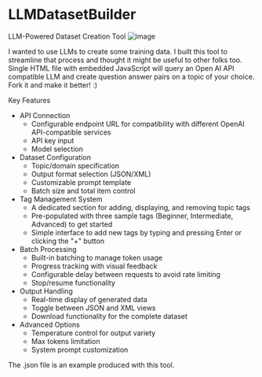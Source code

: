 # LLMDatasetBuilder
LLM-Powered Dataset Creation Tool
![image](https://github.com/user-attachments/assets/0a6b33dd-6b41-4556-888b-6fedb02ab2d7)

I wanted to use LLMs to create some training data. I built this tool to streamline that process and thought it might be useful to other folks too. Single HTML file with embedded JavaScript will query an Open AI API compatible LLM and create question answer pairs on a topic of your choice. Fork it and make it better! :)

Key Features
- API Connection
  - Configurable endpoint URL for compatibility with different OpenAI API-compatible services
  - API key input
  - Model selection
- Dataset Configuration
  - Topic/domain specification
  - Output format selection (JSON/XML)
  - Customizable prompt template
  - Batch size and total item control
- Tag Management System
  - A dedicated section for adding, displaying, and removing topic tags
  - Pre-populated with three sample tags (Beginner, Intermediate, Advanced) to get started
  - Simple interface to add new tags by typing and pressing Enter or clicking the "+" button
- Batch Processing
  - Built-in batching to manage token usage
  - Progress tracking with visual feedback
  - Configurable delay between requests to avoid rate limiting
  - Stop/resume functionality
- Output Handling
  - Real-time display of generated data
  - Toggle between JSON and XML views
  - Download functionality for the complete dataset
- Advanced Options
  - Temperature control for output variety
  - Max tokens limitation
  - System prompt customization
 

The .json file is an example produced with this tool.

